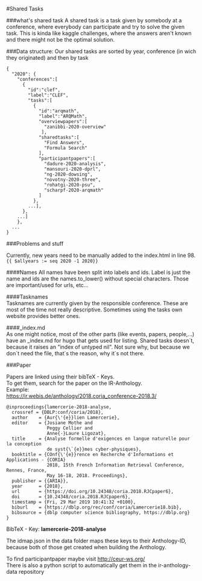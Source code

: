 #Shared Tasks

###what's shared task
A shared task is a task given by somebody at a conference, where everybody
can participate and try to solve the given task. This is kinda like kaggle
challenges, where the answers aren't known and there might not be the 
optimal solution.


###Data structure:
Our shared tasks are sorted by year, conference (in wich they originated) and then
by task
```
{
  "2020": {
    "conferences":[
      {
        "id":"clef",
        "label":"CLEF",
        "tasks":[
          {
            "id":"arqmath",
            "label":"ARQMath",
            "overviewpapers":[
              "zanibbi-2020-overview"
             ],
            "sharedtasks":[
              "Find Answers",
              "Formula Search"
            ],
            "participantpapers":[
              "dadure-2020-analysis",
              "mansouri-2020-dprl",
              "ng-2020-dowsing",
              "novotny-2020-three",
              "rohatgi-2020-psu",
              "scharpf-2020-arqmath"
            ]
          },
        ...],
      },
    ...]
    },
  ...
}
```
###Problems and stuff

Currently, new years need to be manually added to the index.html in line 98.  
```{{ $allyears := seq 2020 -1 2020}}```

####Names
All names have been split into labels and ids. Label is just the name and ids are the names.to_lower() without special characters.
Those are important/used for urls, etc...

####Tasknames   
Tasknames are currently given by the responsible conference.
These are most of the time not really descriptive.
Sometimes using the tasks own website provides better ones.

####_index.md  
As one might notice, most of the other parts (like events, papers, people,...)
have an _index.md for hugo that gets used for listing. Shared tasks doesn´t, because it raises 
an "index of untyped nil". Not sure why, but because we don´t need the file, that´s the reason,
why it´s not there.


###Paper

Papers are linked using their bibTeX - Keys.  
To get them, search for the paper on the IR-Anthology.  
Example:  
https://ir.webis.de/anthology/2018.coria_conference-2018.3/
```
@inproceedings{lamercerie-2018-analyse,
  crossref = {DBLP:conf/coria/2018},
  author    = {Aur{\'{e}}lien Lamercerie},
  editor    = {Josiane Mothe and
               Peggy Cellier and
               Anne{-}Laure Ligozat},
  title     = {Analyse formelle d'exigences en langue naturelle pour la conception
               de syst{\`{e}}mes cyber-physiques},
  booktitle = {COnf{\'{e}}rence en Recherche d'Informations et Applications - {CORIA}
               2018, 15th French Information Retrieval Conference, Rennes, France,
               May 16-18, 2018. Proceedings},
  publisher = {{ARIA}},
  year      = {2018},
  url       = {https://doi.org/10.24348/coria.2018.RJCpaper6},
  doi       = {10.24348/coria.2018.RJCpaper6},
  timestamp = {Fri, 29 Mar 2019 10:41:32 +0100},
  biburl    = {https://dblp.org/rec/conf/coria/Lamercerie18.bib},
  bibsource = {dblp computer science bibliography, https://dblp.org}
}
```
BibTeX - Key: **lamercerie-2018-analyse**

The idmap.json in the data folder maps these keys to their Anthology-ID,
because both of those get created when building the Anthology.

To find participantpaper maybe visit http://ceur-ws.org/  
There is also a python script to automatically get them in the ir-anthology-data repository

##